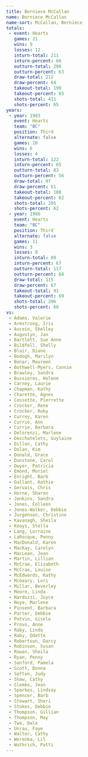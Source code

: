```yaml
---
title: Berniece McCallan
name: Berniece McCallan
name-sort: McCallan, Berniece
totals:
 - event: Hearts
   games: 21
   wins: 9
   losses: 12
   inturn-total: 211
   inturn-percent: 66
   outturn-total: 200
   outturn-percent: 63
   draw-total: 212
   draw-percent: 64
   takeout-total: 199
   takeout-percent: 65
   shots-total: 411
   shots-percent: 65
years:
 - year: 1983
   event: Hearts
   team: "BC"
   position: Third
   alternate: false
   games: 10
   wins: 6
   losses: 4
   inturn-total: 122
   inturn-percent: 65
   outturn-total: 83
   outturn-percent: 56
   draw-total: 97
   draw-percent: 61
   takeout-total: 108
   takeout-percent: 62
   shots-total: 205
   shots-percent: 62
 - year: 1986
   event: Hearts
   team: "BC"
   position: Third
   alternate: false
   games: 11
   wins: 3
   losses: 8
   inturn-total: 89
   inturn-percent: 67
   outturn-total: 117
   outturn-percent: 68
   draw-total: 115
   draw-percent: 67
   takeout-total: 91
   takeout-percent: 69
   shots-total: 206
   shots-percent: 68
vs:
 - Adams, Valerie
 - Armstrong, Iris
 - Aucoin, Shelley
 - Augustyn, Jan
 - Bartlett, Sue Anne
 - Bildfell, Shelly
 - Blair, Diane
 - Bodogh, Marilyn
 - Bonar, Maureen
 - Bothwell-Myers, Connie
 - Brawley, Sandra
 - Bussieres, Helene
 - Carney, Laurie
 - Chapman, Kathy
 - Charette, Agnes
 - Cossette, Pierrette
 - Crocker, Rene
 - Crocker, Ruby
 - Currey, Karen
 - Currie, Ann
 - Currie, Barbara
 - Delorenzi, Marlene
 - Deschatelets, Guylaine
 - Dillon, Cathy
 - Dolan, Kim
 - Donald, Grace
 - Dunstone, Carol
 - Dwyer, Patricia
 - Emond, Muriel
 - Enright, Barb
 - Gallant, Kathie
 - Gervais, Chris
 - Horne, Sharon
 - Jenkins, Sandra
 - Jones, Colleen
 - Jones-Walker, Debbie
 - Jurgenson, Christine
 - Kavanagh, Sheila
 - Keays, Stella
 - Lang, Lorraine
 - LaRocque, Penny
 - MacDonald, Karen
 - MacKay, Carolyn
 - MacLean, Jean
 - Martin, Lillian
 - McCrae, Elizabeth
 - McCrae, Louise
 - McEdwards, Kathy
 - McGeary, Lori
 - Millar, Beverley
 - Moore, Linda
 - Narduzzi, Joyce
 - Noye, Marlene
 - Pinsent, Barbara
 - Porter, Debbie
 - Potvin, Gisele
 - Provo, Anne
 - Raby, Linda
 - Raby, Odette
 - Robertson, Darcy
 - Robinson, Susan
 - Rowan, Sheila
 - Ryan, Penny
 - Sanford, Pamela
 - Scott, Donna
 - Sefton, Judy
 - Shaw, Cathy
 - Slemko, Jean
 - Sparkes, Lindsay
 - Spencer, Barb
 - Stewart, Sheri
 - Stokes, Debbie
 - Thompson, Gillian
 - Thompson, May
 - Twa, Dale
 - Unrau, Faye
 - Walter, Cathy
 - Werenka, Lil
 - Wuthrich, Patti
---
```

